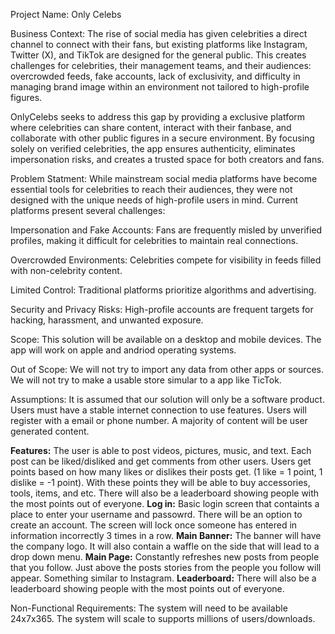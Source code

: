 Project Name: Only Celebs
  

Business Context:
The rise of social media has given celebrities a direct channel to connect with their fans, but existing platforms like Instagram, Twitter (X), and TikTok are designed for the general public. This creates challenges for celebrities, their management teams, and their audiences: overcrowded feeds, fake accounts, lack of exclusivity, and difficulty in managing brand image within an environment not tailored to high-profile figures.

OnlyCelebs seeks to address this gap by providing a exclusive platform where celebrities can share content, interact with their fanbase, and collaborate with other public figures in a secure environment. By focusing solely on verified celebrities, the app ensures authenticity, eliminates impersonation risks, and creates a trusted space for both creators and fans.
  

Problem Statment:
While mainstream social media platforms have become essential tools for celebrities to reach their audiences, they were not designed with the unique needs of high-profile users in mind. Current platforms present several challenges:

Impersonation and Fake Accounts: Fans are frequently misled by unverified profiles, making it difficult for celebrities to maintain real connections.

Overcrowded Environments: Celebrities compete for visibility in feeds filled with non-celebrity content.

Limited Control: Traditional platforms prioritize algorithms and advertising.

Security and Privacy Risks: High-profile accounts are frequent targets for hacking, harassment, and unwanted exposure. 

Scope:
This solution will be available on a desktop and mobile devices. The app will work on apple and andriod operating systems. 

Out of Scope:
  We will not try to import any data from other apps or sources. We will not try to make a usable store simular to a app like TicTok.

Assumptions:
It is assumed that our solution will only be a software product. Users must have a stable internet connection to use features. Users will register with a email or phone number. A majority of content will be user generated content.
  

**Features:**
The user is able to post videos, pictures, music, and text. Each post can be liked/disliked and get comments from other users.
Users get points based on how many likes or dislikes their posts get. (1 like = 1 point, 1 dislike = -1 point). With these points they will be able to buy accessories, tools, items, and etc. There will also be a leaderboard showing people with the most points out of everyone.
**Log in:**
Basic login screen that containts a place to enter your username and passowrd. There will be an option to create an account. The screen will lock once someone has entered in information incorrectly 3 times in a row.
**Main Banner:**
The banner will have the company logo. It will also contain a waffle on the side that will lead to a drop down menu.
**Main Page:**
Constantly refreshes new posts from people that you follow. Just above the posts stories from the people you follow will appear. Something similar to Instagram.
**Leaderboard:**
There will also be a leaderboard showing people with the most points out of everyone.




Non-Functional Requirements:
The system will need to be available 24x7x365.
The system will scale to supports millions of users/downloads.








